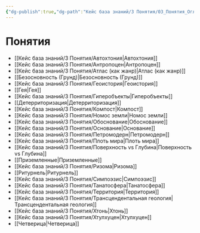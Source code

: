 ```yaml
---
{"dg-publish":true,"dg-path":"Кейс база знаний/3 Понятия/03_Понятия_Оглавление","permalink":"/kejs-baza-znanij/3-ponyatiya/03-ponyatiya-oglavlenie/"}
---
```



# Понятия

- [[Кейс база знаний/3 Понятия/Автохтония\|Автохтония]]
- [[Кейс база знаний/3 Понятия/Антропоцен\|Антропоцен]]
- [[Кейс база знаний/3 Понятия/Атлас (как жанр)\|Атлас (как жанр)]]
- [[Безосновность (Грунд)\|Безосновность (Грунд)]]
- [[Кейс база знаний/3 Понятия/Геоистория\|Геоистория]]
- [[Гея\|Гея]]
- [[Кейс база знаний/3 Понятия/Гиперобъекты\|Гиперобъекты]]
- [[Детерриторизация\|Детерриторизация]]
- [[Кейс база знаний/3 Понятия/Компост\|Компост]]
- [[Кейс база знаний/3 Понятия/Номос земли\|Номос земли]]
- [[Кейс база знаний/3 Понятия/Обоснование\|Обоснование]]
- [[Кейс база знаний/3 Понятия/Основание\|Основание]]
- [[Кейс база знаний/3 Понятия/Петромодерн\|Петромодерн]]
- [[Кейс база знаний/3 Понятия/Плоть мира\|Плоть мира]]
- [[Кейс база знаний/3 Понятия/Поверхность vs Глубина\|Поверхность vs Глубина]]
- [[Приземленные\|Приземленные]]
- [[Кейс база знаний/3 Понятия/Ризома\|Ризома]]
- [[Ритурнель\|Ритурнель]]
- [[Кейс база знаний/3 Понятия/Симпоэзис\|Симпоэзис]]
- [[Кейс база знаний/3 Понятия/Танатосфера\|Танатосфера]]
- [[Кейс база знаний/3 Понятия/Территория\|Территория]]
- [[Кейс база знаний/3 Понятия/Трансцендентальная геология\|Трансцендентальная геология]]
- [[Кейс база знаний/3 Понятия/Хтонь\|Хтонь]]
- [[Кейс база знаний/3 Понятия/Хтулхуцен\|Хтулхуцен]]
- [[Четверица\|Четверица]]

